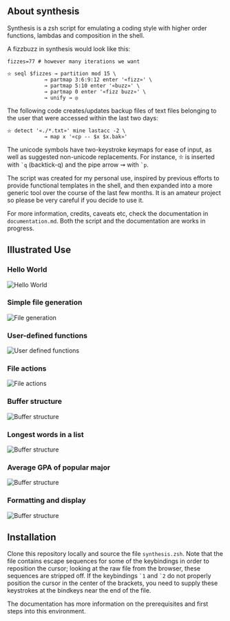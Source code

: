 ## About synthesis

Synthesis is a zsh script for emulating a coding style with higher
order functions, lambdas and composition in the shell.

A fizzbuzz in synthesis would look like this:
```
fizzes=77 # however many iterations we want

⛥ seql $fizzes ⇝ partition mod 15 \
			⇝ partmap 3:6:9:12 enter '«fizz»' \
			⇝ partmap 5:10 enter '«buzz»' \
			⇝ partmap 0 enter '«fizz buzz»' \
			⇝ unify ⇝ ◎ 
```

The following code creates/updates backup files of text files
belonging to the user that were accessed within the last two days:
```
⛥ detect '«./*.txt»' mine lastacc -2 \
			⇝ map x '«cp -- $x $x.bak»'
```
The unicode symbols have two-keystroke keymaps for ease of input,
as well as suggested non-unicode replacements.  For instance, ⛥ is
inserted with `` `q `` (backtick-q) and the pipe arrow ⇝ with `` `p ``.

The script was created for my personal use, inspired by previous
efforts to provide functional templates in the shell, and then
expanded into a more generic tool over the course of the last few
months.  It is an amateur project so please be very careful if you
decide to use it.

For more information, credits, caveats etc, check the documentation
in `documentation.md`.  Both the script and the documentation are
works in progress.

## Illustrated Use

### Hello World
![Hello World](a_hello_world.jpg)

### Simple file generation
![File generation](a_file_gen.jpg)

### User-defined functions
![User defined functions](a_functions.jpg)

### File actions
![File actions](a_file_action.jpg)

### Buffer structure
![Buffer structure](a_buffer_struct.jpg)

### Longest words in a list
![Buffer structure](a_longest_words.jpg)

### Average GPA of popular major
![Buffer structure](a_averages.jpg)

### Formatting and display
![Buffer structure](a_format.jpg)

## Installation

Clone this repository locally and source the file `synthesis.zsh`.  Note
that the file contains escape sequences for some of the keybindings
in order to reposition the cursor; looking at the raw file from
the browser, these sequences are stripped off.  If the keybindings
`` `1 `` and `` `2 `` do not properly position the cursor in the
center of the brackets, you need to supply these keystrokes at the
bindkeys near the end of the file.

The documentation has more information on the prerequisites and
first steps into this environment.
